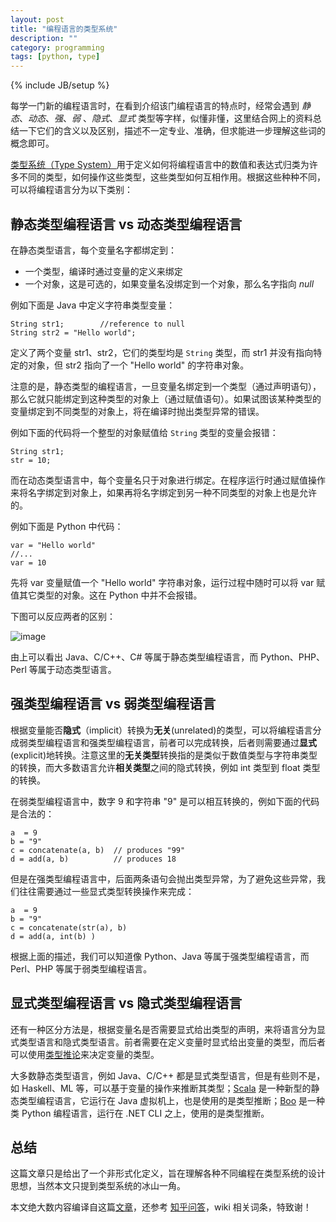 ```yaml
---
layout: post
title: "编程语言的类型系统"
description: ""
category: programming 
tags: [python, type]
---
```

{% include JB/setup %}


每学一门新的编程语言时，在看到介绍该门编程语言的特点时，经常会遇到 *静态*、*动态*、*强*、*弱* 、*隐式*、*显式* 类型等字样，似懂非懂，这里结合网上的资料总结一下它们的含义以及区别，描述不一定专业、准确，但求能进一步理解这些词的概念即可。

[类型系统（Type System）](http://en.wikipedia.org/wiki/Type_system)用于定义如何将编程语言中的数值和表达式归类为许多不同的类型，如何操作这些类型，这些类型如何互相作用。根据这些种种不同，可以将编程语言分为以下类别：


## 静态类型编程语言 vs 动态类型编程语言

在静态类型语言，每个变量名字都绑定到：

* 一个类型，编译时通过变量的定义来绑定
* 一个对象，这是可选的，如果变量名没绑定到一个对象，那么名字指向 *null*

例如下面是 Java 中定义字符串类型变量：

```
String str1;        //reference to null
String str2 = "Hello world";   
```

定义了两个变量 str1、str2，它们的类型均是 `String` 类型，而 str1 并没有指向特定的对象，但 str2 指向了一个 "Hello world" 的字符串对象。

注意的是，静态类型的编程语言，一旦变量名绑定到一个类型（通过声明语句），那么它就只能绑定到这种类型的对象上（通过赋值语句）。如果试图该某种类型的变量绑定到不同类型的对象上，将在编译时抛出类型异常的错误。

例如下面的代码将一个整型的对象赋值给 `String` 类型的变量会报错：

```
String str1;
str = 10;
```

而在动态类型语言中，每个变量名只于对象进行绑定。在程序运行时通过赋值操作来将名字绑定到对象上，如果再将名字绑定到另一种不同类型的对象上也是允许的。

例如下面是 Python 中代码：

```
var = "Hello world"
//...
var = 10
```

先将 var 变量赋值一个 "Hello world" 字符串对象，运行过程中随时可以将 var 赋值其它类型的对象。这在 Python 中并不会报错。

下图可以反应两者的区别：

![image](http://)


由上可以看出 Java、C/C++、C# 等属于静态类型编程语言，而 Python、PHP、Perl 等属于动态类型语言。


## 强类型编程语言 vs 弱类型编程语言

根据变量能否**隐式**（implicit）转换为**无关**(unrelated)的类型，可以将编程语言分成弱类型编程语言和强类型编程语言，前者可以完成转换，后者则需要通过**显式**(explicit)地转换。注意这里的**无关类型**转换指的是类似于数值类型与字符串类型的转换，而大多数语言允许**相关类型**之间的隐式转换，例如 int 类型到 float 类型的转换。

在弱类型编程语言中，数字 9 和字符串 "9" 是可以相互转换的，例如下面的代码是合法的：

```
a  = 9
b = "9"
c = concatenate(a, b)  // produces "99"
d = add(a, b)          // produces 18
```

但是在强类型编程语言中，后面两条语句会抛出类型异常，为了避免这些异常，我们往往需要通过一些显式类型转换操作来完成：

```
a  = 9
b = "9"
c = concatenate(str(a), b)
d = add(a, int(b) )
```

根据上面的描述，我们可以知道像 Python、Java 等属于强类型编程语言，而 Perl、PHP 等属于弱类型编程语言。


## 显式类型编程语言 vs 隐式类型编程语言

还有一种区分方法是，根据变量名是否需要显式给出类型的声明，来将语言分为显式类型语言和隐式类型语言。前者需要在定义变量时显式给出变量的类型，而后者可以使用[类型推论](http://en.wikipedia.org/wiki/Type_inference)来决定变量的类型。

大多数静态类型语言，例如 Java、C/C++ 都是显式类型语言，但是有些则不是，如 Haskell、ML 等，可以基于变量的操作来推断其类型；[Scala](http://www.scala-lang.org/node/25) 是一种新型的静态类型编程语言，它运行在 Java 虚拟机上，也是使用的是类型推断；[Boo](http://boo.codehaus.org/) 是一种类 Python 编程语言，运行在 .NET CLI 之上，使用的是类型推断。


## 总结

这篇文章只是给出了一个非形式化定义，旨在理解各种不同编程在类型系统的设计思想，当然本文只提到类型系统的冰山一角。

本文绝大数内容编译自这篇[文章](https://pythonconquerstheuniverse.wordpress.com/2009/10/03/static-vs-dynamic-typing-of-programming-languages/)，还参考 [知乎问答](http://www.zhihu.com/question/19918532)，wiki 相关词条，特致谢！

